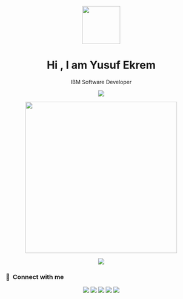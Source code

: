 <p align="center"><img  width="100px" src="https://github.com/yusufekrembm/yusufekrembm/assets/88238748/858bd1be-18ba-489a-ac56-385e7b74132e"></p>

<h1 align="center">Hi , I am Yusuf Ekrem </h1>

<p align="center" width="250px"> IBM Software Developer </p>

<p align="center"><img src="https://github-readme-stats.vercel.app/api/top-langs/?username=yusufekrembm&layout=compact&hide=TSQL&theme=chartreuse-dark"></p>
<p align="center" ><img src="https://github-readme-stats.vercel.app/api?username=yusufekrembm&count_private=true&show_icons=true&&theme=chartreuse-dark&include_all_commits=true" width="400"></p> 
<p align="center" ><img src="https://github-readme-streak-stats.herokuapp.com/?user=yusufekrembm&theme=chartreuse-dark"></p>

### :link: &nbsp;Connect with me

<p align="center">
<a href="https://yusufekremunlu.com/"><img src="https://img.shields.io/badge/-yusufekremunlu-3423A6?style=for-the-badge&logo=Google-Chrome&logoColor=white"/></a>
<a href="https://linkedin.com/in/yusufekrembm"><img src="https://img.shields.io/badge/-YusufEkrem-0077B5?style=for-the-badge&logo=Linkedin&logoColor=white"/></a>
<a href="mailto:yusufekremunlu@gmail.com"><img src="https://img.shields.io/badge/-yusufekremunlu@gmail.com-D14836?style=for-the-badge&logo=Gmail&logoColor=white"/></a>
<a href="https://instagram.com/yusufeekrem"><img src="https://img.shields.io/badge/-yusufeekrem-E4405F?style=for-the-badge&logo=Instagram&logoColor=white"/></a>
<a href="https://twitter.com/YusufEkrem17"><img src="https://img.shields.io/badge/-YusufEkrem17-1DA1F2?style=for-the-badge&logo=twitter&logoColor=white"/></a>
</p>

